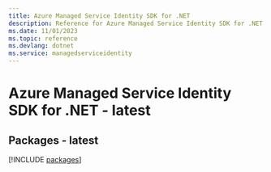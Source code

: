 ```yaml
---
title: Azure Managed Service Identity SDK for .NET
description: Reference for Azure Managed Service Identity SDK for .NET
ms.date: 11/01/2023
ms.topic: reference
ms.devlang: dotnet
ms.service: managedserviceidentity
---
```

# Azure Managed Service Identity SDK for .NET - latest
## Packages - latest
[!INCLUDE [packages](managed-service-identity-index.md)]